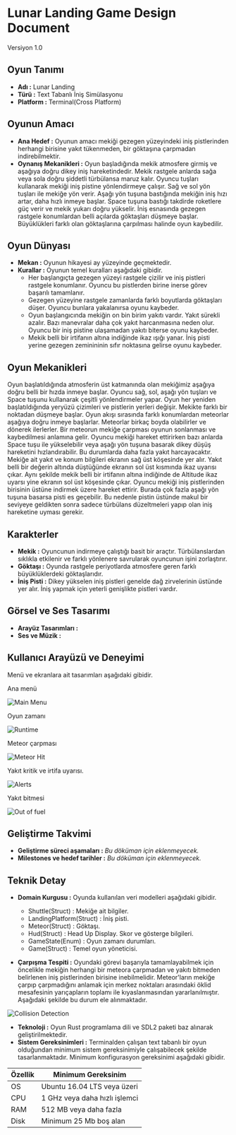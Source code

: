 # Lunar Landing Game Design Document

Versiyon 1.0

## Oyun Tanımı

- **Adı  :** Lunar Landing
- **Türü :** Text Tabanlı İniş Simülasyonu
- **Platform :** Terminal(Cross Platform)

## Oyunun Amacı

- **Ana Hedef :** Oyunun amacı mekiği gezegen yüzeyindeki iniş pistlerinden herhangi birisine yakıt tükenmeden, bir göktaşına çarpmadan indirebilmektir.
- **Oynanış Mekanikleri :** Oyun başladığında mekik atmosfere girmiş ve aşağıya doğru dikey iniş hareketindedir. Mekik rastgele anlarda sağa veya sola doğru şiddetli türbülansa maruz kalır. Oyuncu tuşları kullanarak mekiği iniş pistine yönlendirmeye çalışır. Sağ ve sol yön tuşları ile mekiğe yön verir. Aşağı yön tuşuna bastığında mekiğin iniş hızı artar, daha hızlı inmeye başlar. Space tuşuna bastığı takdirde roketlere güç verir ve mekik yukarı doğru yükselir. İniş esnasında gezegen rastgele konumlardan belli açılarda göktaşları düşmeye başlar. Büyüklükleri farklı olan göktaşlarına çarpılması halinde oyun kaybedilir.

## Oyun Dünyası

- **Mekan :** Oyunun hikayesi ay yüzeyinde geçmektedir.
- **Kurallar :** Oyunun temel kuralları aşağıdaki gibidir.
    - Her başlangıçta gezegen yüzeyi rastgele çizilir ve iniş pistleri rastgele konumlanır. Oyuncu bu pistlerden birine inerse görev başarılı tamamlanır.
    - Gezegen yüzeyine rastgele zamanlarda farklı boyutlarda göktaşları düşer. Oyuncu bunlara yakalanırsa oyunu kaybeder.
    - Oyun başlangıcında mekiğin on bin birim yakıtı vardır. Yakıt sürekli azalır. Bazı manevralar daha çok yakıt harcanmasına neden olur. Oyuncu bir iniş pistine ulaşamadan yakıtı biterse oyunu kaybeder.
    - Mekik belli bir irtifanın altına indiğinde ikaz ışığı yanar. İniş pisti yerine gezegen zeminininin sıfır noktasına gelirse oyunu kaybeder.

## Oyun Mekanikleri

Oyun başlatıldığında atmosferin üst katmanında olan mekiğimiz aşağıya doğru belli bir hızda inmeye başlar. Oyuncu sağ, sol, aşağı yön tuşları ve Space tuşunu kullanarak çeşitli yönlendirmeler yapar. Oyun her yeniden başlatıldığında yeryüzü çizimleri ve pistlerin yerleri değişir. Mekikte farklı bir noktadan düşmeye başlar. Oyun akışı sırasında farklı konumlardan meteorlar aşağıya doğru inmeye başlarlar. Meteorlar birkaç boyda olabilirler ve dönerek ilerlerler. Bir meteorun mekiğe çarpması oyunun sonlanması ve kaybedilmesi anlamına gelir. Oyuncu mekiği hareket ettirirken bazı anlarda Space tuşu ile yükselebilir veya aşağı yön tuşuna basarak dikey düşüş hareketini hızlandırabilir. Bu durumlarda daha fazla yakıt harcayacaktır. Mekiğe ait yakıt ve konum bilgileri ekranın sağ üst köşesinde yer alır. Yakıt belli bir değerin altında düştüğünde ekranın sol üst kısmında ikaz uyarısı çıkar. Aynı şekilde mekik belli bir irtifanın altına indiğinde de Altitude ikaz uyarsı yine ekranın sol üst köşesinde çıkar. Oyuncu mekiği iniş pistlerinden birisinin üstüne indirmek üzere hareket ettirir. Burada çok fazla aşağı yön tuşuna basarsa pisti es geçebilir. Bu nedenle pistin üstünde makul bir seviyeye geldikten sonra sadece türbülans düzeltmeleri yapıp olan iniş hareketine uyması gerekir.

## Karakterler

- **Mekik :** Oyuncunun indirmeye çalıştığı basit bir araçtır. Türbülanslardan sıklıkla etkilenir ve farklı yönlenere savrularak oyuncunun işini zorlaştırır.
- **Göktaşı :** Oyunda rastgele periyotlarda atmosfere geren farklı büyüklüklerdeki göktaşlarıdır.
- **İniş Pisti :** Dikey yükselen iniş pistleri genelde dağ zirvelerinin üstünde yer alır. İniş yapmak için yeterli genişlikte pistleri vardır.

## Görsel ve Ses Tasarımı

- **Arayüz Tasarımları :**
- **Ses ve Müzik :**

## Kullanıcı Arayüzü ve Deneyimi

Menü ve ekranlara ait tasarımları aşağıdaki gibidir.

Ana menü

![Main Menu](./docs/main_menu.png)

Oyun zamanı

![Runtime](./docs/runtime_01.png)

Meteor çarpması

![Meteor Hit](./docs/meteor_hit.png)

Yakıt kritik ve irtifa uyarısı.

![Alerts](./docs/alerts.png)

Yakıt bitmesi

![Out of fuel](./docs/out_of_fuel.png)

## Geliştirme Takvimi

- **Geliştirme süreci aşamaları :** _Bu döküman için eklenmeyecek._
- **Milestones ve hedef tarihler :** _Bu döküman için eklenmeyecek._

## Teknik Detay

- **Domain Kurgusu :** Oyunda kullanılan veri modelleri aşağıdaki gibidir.
    - Shuttle(Struct) : Mekiğe ait bilgiler.
    - LandingPlatform(Struct) : İniş pisti.
    - Meteor(Struct) : Göktaşı.
    - Hud(Struct) : Head Up Display. Skor ve gösterge bilgileri.
    - GameState(Enum) : Oyun zamanı durumları.
    - Game(Struct) : Temel oyun yöneticisi.

- **Çarpışma Tespiti :** Oyundaki görevi başarıyla tamamlayabilmek için öncelikle mekiğin herhangi bir meteora çarpmadan ve yakıtı bitmeden belirlenen iniş pistlerinden birisine inebilmelidir. Meteor'ların mekiğe çarpıp çarpmadığını anlamak için merkez noktaları arasındaki öklid mesafesinin yarıçapların toplamı ile kıyaslanmasından yararlanılmıştır. Aşağıdaki şekilde bu durum ele alınmaktadır.

![Collision Detection](./docs/collision_detection.png)

- **Teknoloji :** Oyun Rust programlama dili ve SDL2 paketi baz alınarak geliştirilmektedir.
- **Sistem Gereksinimleri :** Terminalden çalışan text tabanlı bir oyun olduğundan minimum sistem gereksinimiyle çalışabilecek şekilde tasarlanmaktadır. Minimum konfigurasyon gereksinimi aşağıdaki gibidir.

| Özellik | Minimum Gereksinim            |
|---------|-------------------------------|
| OS      | Ubuntu 16.04 LTS veya üzeri   |
| CPU     | 1 GHz veya daha hızlı işlemci |
| RAM     | 512 MB veya daha fazla        |
| Disk    | Minimum 25 Mb boş alan        |